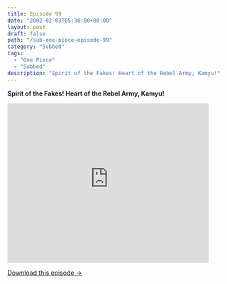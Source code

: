 ```yaml
---
title: Episode 99
date: "2002-02-03T05:30:00+00:00"
layout: post
draft: false
path: "/sub-one-piece-episode-99"
category: "Subbed"
tags:
  - "One Piece"
  - "Subbed"
description: "Spirit of the Fakes! Heart of the Rebel Army, Kamyu!"
---
```


**Spirit of the Fakes! Heart of the Rebel Army, Kamyu!**

<iframe width="640" height="360" src="https://www.rapidvideo.com/e/FX3CPHBXIR" frameborder="0" marginwidth=0 marginheight=0 scrolling=no allowfullscreen style="max-width:90%;"></iframe>

<a href="http://ouo.io/qs/eCodkFEQ?s=https://www.rapidvideo.com/d/FX3CPHBXIR" class="styled_a">Download this episode →</a>

